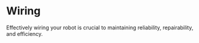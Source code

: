 # Wiring
Effectively wiring your robot is crucial to maintaining reliability, repairability, and efficiency.
